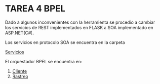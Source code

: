 # TAREA 4 BPEL

Dado a algunos inconvenientes con la herramienta se procedio a cambiar los servicios de REST implementados en FLASK a SOA implementado en ASP.NET(C#).

Los servicios en protocolo SOA se encuentra en la carpeta

[Servicios](SA_T4_Servicios)

El orquestador BPEL se encuentra en:

  1.  [Cliente](SA_T4_Cliente)
  2.  [Rastreo](SA_T4_Rastreo)
